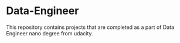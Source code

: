 # Data-Engineer
This repository contains projects that are completed as a part of Data Engineer nano degree from udacity.
